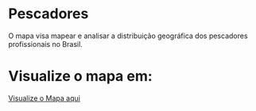 
# Pescadores
O mapa visa mapear e analisar a distribuição geográfica dos pescadores profissionais no Brasil.

# Visualize o mapa em:
[Visualize o Mapa aqui](https://www.areadetrampo.com.br/mapa-de-pescadores-no-brasil/)


